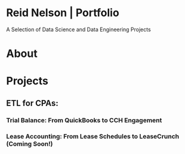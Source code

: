# Reid Nelson | Portfolio
A Selection of Data Science and Data Engineering Projects

# About

# Projects

## ETL for CPAs:
### Trial Balance: From QuickBooks to CCH Engagement
### Lease Accounting: From Lease Schedules to LeaseCrunch (Coming Soon!) 
